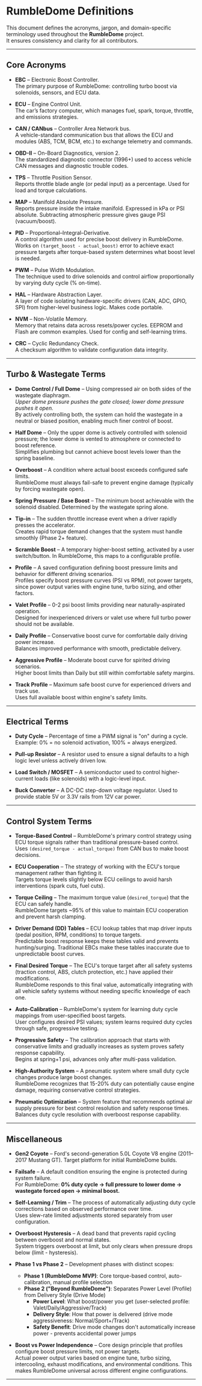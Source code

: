 
# RumbleDome Definitions

This document defines the acronyms, jargon, and domain-specific terminology used throughout the **RumbleDome** project.  
It ensures consistency and clarity for all contributors.

---

## Core Acronyms

- **EBC** – Electronic Boost Controller.  
  The primary purpose of RumbleDome: controlling turbo boost via solenoids, sensors, and ECU data.

- **ECU** – Engine Control Unit.  
  The car’s factory computer, which manages fuel, spark, torque, throttle, and emissions strategies.

- **CAN / CANbus** – Controller Area Network bus.  
  A vehicle-standard communication bus that allows the ECU and modules (ABS, TCM, BCM, etc.) to exchange telemetry and commands.

- **OBD-II** – On-Board Diagnostics, version 2.  
  The standardized diagnostic connector (1996+) used to access vehicle CAN messages and diagnostic trouble codes.

- **TPS** – Throttle Position Sensor.  
  Reports throttle blade angle (or pedal input) as a percentage. Used for load and torque calculations.

- **MAP** – Manifold Absolute Pressure.  
  Reports pressure inside the intake manifold. Expressed in kPa or PSI absolute. Subtracting atmospheric pressure gives gauge PSI (vacuum/boost).

- **PID** – Proportional–Integral–Derivative.  
  A control algorithm used for precise boost delivery in RumbleDome. Works on `(target_boost - actual_boost)` error to achieve exact pressure targets after torque-based system determines what boost level is needed.

- **PWM** – Pulse Width Modulation.  
  The technique used to drive solenoids and control airflow proportionally by varying duty cycle (% on-time).

- **HAL** – Hardware Abstraction Layer.  
  A layer of code isolating hardware-specific drivers (CAN, ADC, GPIO, SPI) from higher-level business logic. Makes code portable.

- **NVM** – Non-Volatile Memory.  
  Memory that retains data across resets/power cycles. EEPROM and Flash are common examples. Used for config and self-learning trims.

- **CRC** – Cyclic Redundancy Check.  
  A checksum algorithm to validate configuration data integrity.

---

## Turbo & Wastegate Terms

- **Dome Control / Full Dome** – Using compressed air on both sides of the wastegate diaphragm.  
  *Upper dome pressure pushes the gate closed; lower dome pressure pushes it open.*  
  By actively controlling both, the system can hold the wastegate in a neutral or biased position, enabling much finer control of boost.

- **Half Dome** – Only the upper dome is actively controlled with solenoid pressure; the lower dome is vented to atmosphere or connected to boost reference.  
  Simplifies plumbing but cannot achieve boost levels lower than the spring baseline.

- **Overboost** – A condition where actual boost exceeds configured safe limits.  
  RumbleDome must always fail-safe to prevent engine damage (typically by forcing wastegate open).

- **Spring Pressure / Base Boost** – The minimum boost achievable with the solenoid disabled. Determined by the wastegate spring alone.

- **Tip-in** – The sudden throttle increase event when a driver rapidly presses the accelerator.  
  Creates rapid torque demand changes that the system must handle smoothly (Phase 2+ feature).

- **Scramble Boost** – A temporary higher-boost setting, activated by a user switch/button. In RumbleDome, this maps to a configurable profile.

- **Profile** – A saved configuration defining boost pressure limits and behavior for different driving scenarios.  
  Profiles specify boost pressure curves (PSI vs RPM), not power targets, since power output varies with engine tune, turbo sizing, and other factors.

- **Valet Profile** – 0-2 psi boost limits providing near naturally-aspirated operation.  
  Designed for inexperienced drivers or valet use where full turbo power should not be available.

- **Daily Profile** – Conservative boost curve for comfortable daily driving power increase.  
  Balances improved performance with smooth, predictable delivery.

- **Aggressive Profile** – Moderate boost curve for spirited driving scenarios.  
  Higher boost limits than Daily but still within comfortable safety margins.

- **Track Profile** – Maximum safe boost curve for experienced drivers and track use.  
  Uses full available boost within engine's safety limits.

---

## Electrical Terms

- **Duty Cycle** – Percentage of time a PWM signal is "on" during a cycle.  
  Example: 0% = no solenoid activation, 100% = always energized.

- **Pull-up Resistor** – A resistor used to ensure a signal defaults to a high logic level unless actively driven low.

- **Load Switch / MOSFET** – A semiconductor used to control higher-current loads (like solenoids) with a logic-level input.

- **Buck Converter** – A DC-DC step-down voltage regulator. Used to provide stable 5V or 3.3V rails from 12V car power.

---

## Control System Terms

- **Torque-Based Control** – RumbleDome's primary control strategy using ECU torque signals rather than traditional pressure-based control.  
  Uses `(desired_torque - actual_torque)` from CAN bus to make boost decisions.

- **ECU Cooperation** – The strategy of working with the ECU's torque management rather than fighting it.  
  Targets torque levels slightly below ECU ceilings to avoid harsh interventions (spark cuts, fuel cuts).

- **Torque Ceiling** – The maximum torque value (`desired_torque`) that the ECU can safely handle.  
  RumbleDome targets ~95% of this value to maintain ECU cooperation and prevent harsh clamping.

- **Driver Demand (DD) Tables** – ECU lookup tables that map driver inputs (pedal position, RPM, conditions) to torque targets.  
  Predictable boost response keeps these tables valid and prevents hunting/surging. Traditional EBCs make these tables inaccurate due to unpredictable boost curves.

- **Final Desired Torque** – The ECU's torque target after all safety systems (traction control, ABS, clutch protection, etc.) have applied their modifications.  
  RumbleDome responds to this final value, automatically integrating with all vehicle safety systems without needing specific knowledge of each one.

- **Auto-Calibration** – RumbleDome's system for learning duty cycle mappings from user-specified boost targets.  
  User configures desired PSI values; system learns required duty cycles through safe, progressive testing.

- **Progressive Safety** – The calibration approach that starts with conservative limits and gradually increases as system proves safety response capability.  
  Begins at spring+1 psi, advances only after multi-pass validation.

- **High-Authority System** – A pneumatic system where small duty cycle changes produce large boost changes.  
  RumbleDome recognizes that 15-20% duty can potentially cause engine damage, requiring conservative control strategies.

- **Pneumatic Optimization** – System feature that recommends optimal air supply pressure for best control resolution and safety response times.  
  Balances duty cycle resolution with overboost response capability.

---

## Miscellaneous

- **Gen2 Coyote** – Ford's second-generation 5.0L Coyote V8 engine (2011–2017 Mustang GT). Target platform for initial RumbleDome builds.

- **Failsafe** – A default condition ensuring the engine is protected during system failure.  
  For RumbleDome: **0% duty cycle → full pressure to lower dome → wastegate forced open → minimal boost.**

- **Self-Learning / Trim** – The process of automatically adjusting duty cycle corrections based on observed performance over time.  
  Uses slew-rate limited adjustments stored separately from user configuration.

- **Overboost Hysteresis** – A dead band that prevents rapid cycling between overboost and normal states.  
  System triggers overboost at limit, but only clears when pressure drops below (limit - hysteresis).

- **Phase 1 vs Phase 2** – Development phases with distinct scopes:
  - **Phase 1 (RumbleDome MVP)**: Core torque-based control, auto-calibration, manual profile selection
  - **Phase 2 ("Beyond RumbleDome")**: Separates Power Level (Profile) from Delivery Style (Drive Mode)
    - **Power Level**: What boost/power you get (user-selected profile: Valet/Daily/Aggressive/Track)  
    - **Delivery Style**: How that power is delivered (drive mode aggressiveness: Normal/Sport+/Track)
    - **Safety Benefit**: Drive mode changes don't automatically increase power - prevents accidental power jumps

- **Boost vs Power Independence** – Core design principle that profiles configure boost pressure limits, not power targets.  
  Actual power output varies based on engine tune, turbo sizing, intercooling, exhaust modifications, and environmental conditions. This makes RumbleDome universal across different engine configurations.

---
